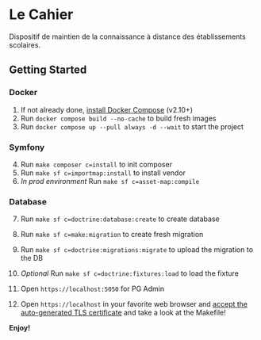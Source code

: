 # Le Cahier
 Dispositif de maintien de la connaissance à distance des établissements scolaires.

## Getting Started

### Docker
1. If not already done, [install Docker Compose](https://docs.docker.com/compose/install/) (v2.10+)
2. Run `docker compose build --no-cache` to build fresh images
3. Run `docker compose up --pull always -d --wait` to start the project

### Symfony
4. Run `make composer c=install` to init composer
5. Run `make sf c=importmap:install` to install vendor
6. *In prod environment* Run `make sf c=asset-map:compile`

### Database
7. Run `make sf c=doctrine:database:create` to create database
8. Run `make sf c=make:migration` to create fresh migration
9. Run `make sf c=doctrine:migrations:migrate` to upload the migration to the DB
10. *Optional* Run `make sf c=doctrine:fixtures:load` to load the fixture
11. Open `https://localhost:5050` for PG Admin

12. Open `https://localhost` in your favorite web browser and [accept the auto-generated TLS certificate](https://stackoverflow.com/a/15076602/1352334) and take a look at the Makefile!

**Enjoy!**
